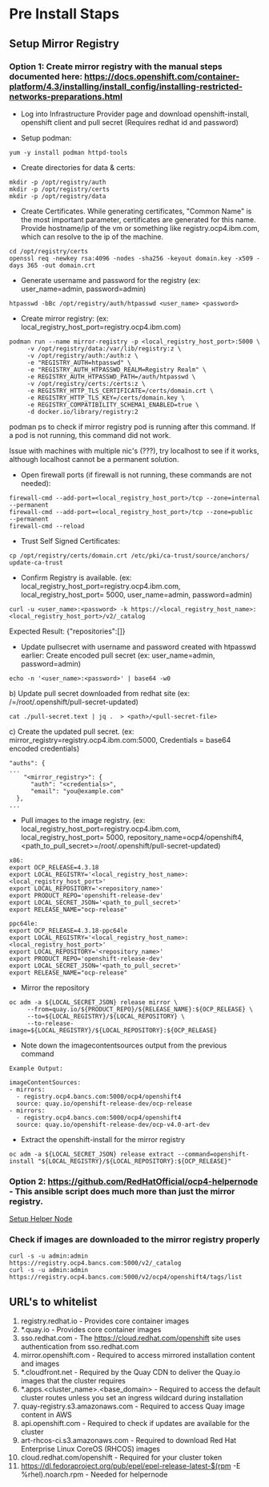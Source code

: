 # Pre Install Staps

## Setup Mirror Registry

### Option 1: Create mirror registry with the manual steps documented here: https://docs.openshift.com/container-platform/4.3/installing/install_config/installing-restricted-networks-preparations.html

- Log into Infrastructure Provider page and download openshift-install, openshift client and pull secret
(Requires redhat id and password)

- Setup podman: 
```
yum -y install podman httpd-tools
```

- Create directories for data & certs: 
```
mkdir -p /opt/registry/auth
mkdir -p /opt/registry/certs
mkdir -p /opt/registry/data
```

- Create Certificates. While generating certificates, "Common Name" is the most important parameter, certificates are generated for this name. Provide hostname/ip of the vm or something like registry.ocp4.ibm.com, which can resolve to the ip of the machine.
```
cd /opt/registry/certs
openssl req -newkey rsa:4096 -nodes -sha256 -keyout domain.key -x509 -days 365 -out domain.crt
```

- Generate username and password for the registry (ex: user_name=admin, password=admin)
```
htpasswd -bBc /opt/registry/auth/htpasswd <user_name> <password> 
```

- Create mirror registry: (ex: local_registry_host_port=registry.ocp4.ibm.com)
```
podman run --name mirror-registry -p <local_registry_host_port>:5000 \ 
     -v /opt/registry/data:/var/lib/registry:z \
     -v /opt/registry/auth:/auth:z \
     -e "REGISTRY_AUTH=htpasswd" \
     -e "REGISTRY_AUTH_HTPASSWD_REALM=Registry Realm" \
     -e REGISTRY_AUTH_HTPASSWD_PATH=/auth/htpasswd \
     -v /opt/registry/certs:/certs:z \
     -e REGISTRY_HTTP_TLS_CERTIFICATE=/certs/domain.crt \
     -e REGISTRY_HTTP_TLS_KEY=/certs/domain.key \
     -e REGISTRY_COMPATIBILITY_SCHEMA1_ENABLED=true \
     -d docker.io/library/registry:2
```

podman ps to check if mirror registry pod is running after this command. If a pod is not running,
this command did not work.

Issue with machines with multiple nic's (???), try localhost to see if it works, although localhost
cannot be a permanent solution.

- Open firewall ports (if firewall is not running, these commands are not needed):
```
firewall-cmd --add-port=<local_registry_host_port>/tcp --zone=internal --permanent 
firewall-cmd --add-port=<local_registry_host_port>/tcp --zone=public   --permanent 
firewall-cmd --reload
```

- Trust Self Signed Certificates:
```
cp /opt/registry/certs/domain.crt /etc/pki/ca-trust/source/anchors/
update-ca-trust
```

- Confirm Registry is available. (ex: local_registry_host_port=registry.ocp4.ibm.com, local_registry_host_port= 5000, user_name=admin, password=admin)
```
curl -u <user_name>:<password> -k https://<local_registry_host_name>:<local_registry_host_port>/v2/_catalog 
```
Expected Result: {"repositories":[]}

- Update pullsecret with username and password created with htpasswd earlier:
Create encoded pull secret (ex: user_name=admin, password=admin)
```
echo -n '<user_name>:<password>' | base64 -w0
```

b) Update pull secret downloaded from redhat site  (ex: <path>/<pull-secret-file>=/root/.openshift/pull-secret-updated)
```
cat ./pull-secret.text | jq .  > <path>/<pull-secret-file>
```

c) Create the updated pull secret. (ex: mirror_registry=registry.ocp4.ibm.com:5000, Credentials = base64 encoded credentials)
```
"auths": {
...
    "<mirror_registry>": { 
      "auth": "<credentials>", 
      "email": "you@example.com"
  },
...
```

- Pull images to the image registry. (ex: local_registry_host_port=registry.ocp4.ibm.com, local_registry_host_port= 5000, repository_name=ocp4/openshift4, <path_to_pull_secret>=/root/.openshift/pull-secret-updated)
```
x86:
export OCP_RELEASE=4.3.18 
export LOCAL_REGISTRY='<local_registry_host_name>:<local_registry_host_port>' 
export LOCAL_REPOSITORY='<repository_name>' 
export PRODUCT_REPO='openshift-release-dev' 
export LOCAL_SECRET_JSON='<path_to_pull_secret>' 
export RELEASE_NAME="ocp-release" 

ppc64le:
export OCP_RELEASE=4.3.18-ppc64le
export LOCAL_REGISTRY='<local_registry_host_name>:<local_registry_host_port>' 
export LOCAL_REPOSITORY='<repository_name>' 
export PRODUCT_REPO='openshift-release-dev' 
export LOCAL_SECRET_JSON='<path_to_pull_secret>' 
export RELEASE_NAME="ocp-release" 
```

- Mirror the repository
```
oc adm -a ${LOCAL_SECRET_JSON} release mirror \
     --from=quay.io/${PRODUCT_REPO}/${RELEASE_NAME}:${OCP_RELEASE} \
     --to=${LOCAL_REGISTRY}/${LOCAL_REPOSITORY} \
     --to-release-image=${LOCAL_REGISTRY}/${LOCAL_REPOSITORY}:${OCP_RELEASE}
```

- Note down the imagecontentsources output from the previous command
```
Example Output:

imageContentSources:
- mirrors:
  - registry.ocp4.bancs.com:5000/ocp4/openshift4
  source: quay.io/openshift-release-dev/ocp-release
- mirrors:
  - registry.ocp4.bancs.com:5000/ocp4/openshift4
  source: quay.io/openshift-release-dev/ocp-v4.0-art-dev
```

- Extract the openshift-install for the mirror registry
```
oc adm -a ${LOCAL_SECRET_JSON} release extract --command=openshift-install "${LOCAL_REGISTRY}/${LOCAL_REPOSITORY}:${OCP_RELEASE}"
```

### Option 2: https://github.com/RedHatOfficial/ocp4-helpernode - This ansible script does much more than just the mirror registry. 
[Setup Helper Node](Helper-Node.md)

### Check if images are downloaded to the mirror registry properly
```
curl -s -u admin:admin https://registry.ocp4.bancs.com:5000/v2/_catalog
curl -s -u admin:admin https://registry.ocp4.bancs.com:5000/v2/ocp4/openshift4/tags/list
```
## URL's to whitelist

1) registry.redhat.io - Provides core container images
2) *.quay.io - Provides core container images
3) sso.redhat.com - The https://cloud.redhat.com/openshift site uses authentication from sso.redhat.com
4) mirror.openshift.com - Required to access mirrored installation content and images
5) *.cloudfront.net - Required by the Quay CDN to deliver the Quay.io images that the cluster requires
6) *.apps.<cluster_name>.<base_domain> - Required to access the default cluster routes unless you set an ingress wildcard during installation
7) quay-registry.s3.amazonaws.com - Required to access Quay image content in AWS
8) api.openshift.com - Required to check if updates are available for the cluster
9) art-rhcos-ci.s3.amazonaws.com - Required to download Red Hat Enterprise Linux CoreOS (RHCOS) images
10) cloud.redhat.com/openshift - Required for your cluster token
11) https://dl.fedoraproject.org/pub/epel/epel-release-latest-$(rpm -E %rhel).noarch.rpm - Needed for helpernode